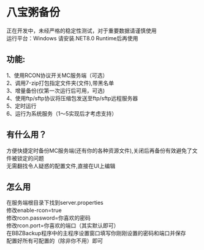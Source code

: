 # 八宝粥备份
正在开发中，未经严格的稳定性测试，对于重要数据请谨慎使用  
运行平台：Windows  请安装.NET8.0 Runtime后再使用  
## 功能:
1、使用RCON协议开关MC服务端（可选）  
2、调用7-zip打包指定文件夹(文件),带黑名单  
3、增量备份(仅第一次运行后可用，可选)  
4、使用ftp/sftp协议将压缩包发送至ftp/sftp远程服务器  
5、定时运行  
6、运行为系统服务（1～5实现后才考虑支持）  
## 有什么用？
方便快捷定时备份MC服务端(还有你的各种资源文件),关闭后再备份有效避免了文件被锁定的问题  
无需翻找令人疑惑的配置文件,直接在UI上编辑  
## 怎么用  
在服务端根目录下找到server.properties  
修改enable-rcon=true  
修改rcon.password=你喜欢的密码  
修改rcon.port=你喜欢的端口（其实默认即可）  
在BBZBackup程序中的主程序设置窗口填写你刚刚设置的密码和端口并保存  
配置好所有可配置的（除非你不用）即可
